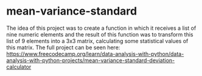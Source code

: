 # mean-variance-standard


The idea of ​​this project was to create a function in which it receives a list of nine numeric elements and the result of this function was to transform this list of 9 elements into a 3x3 matrix, calculating some statistical values ​​of this matrix. The full project can be seen here: https://www.freecodecamp.org/learn/data-analysis-with-python/data-analysis-with-python-projects/mean-variance-standard-deviation-calculator

